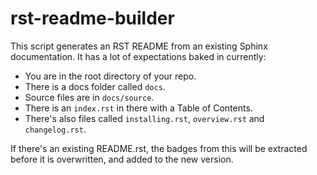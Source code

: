 # rst-readme-builder

This script generates an RST README from an existing Sphinx documentation. It
has a lot of expectations baked in currently:

- You are in the root directory of your repo.
- There is a docs folder called `docs`.
- Source files are in `docs/source`.
- There is an `index.rst` in there with a Table of Contents.
- There's also files called `installing.rst`, `overview.rst` and `changelog.rst`.

If there's an existing README.rst, the badges from this will be extracted before
it is overwritten, and added to the new version.